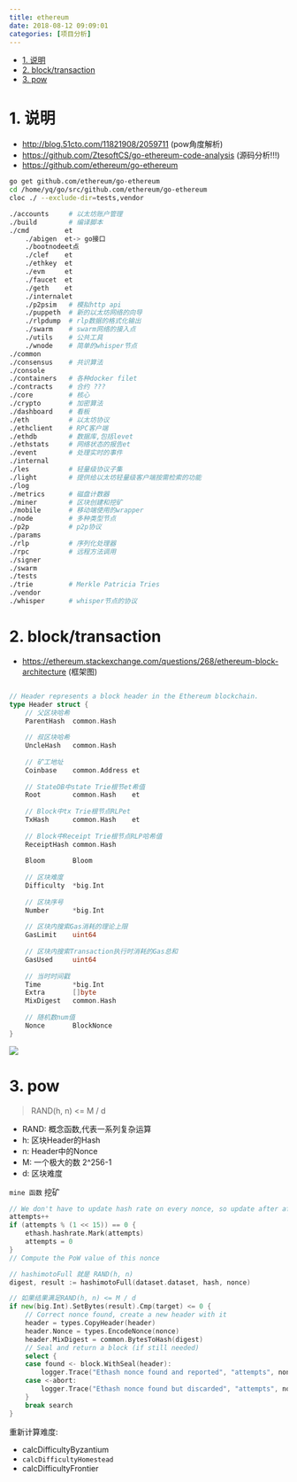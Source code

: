 ```yaml
---
title: ethereum
date: 2018-08-12 09:09:01
categories: [项目分析]
---
```



<!-- TOC -->

- [1. 说明](#1-说明)
- [2. block/transaction](#2-blocktransaction)
- [3. pow](#3-pow)

<!-- /TOC -->


# 1. 说明

* http://blog.51cto.com/11821908/2059711 (pow角度解析)
* https://github.com/ZtesoftCS/go-ethereum-code-analysis (源码分析!!!)
* https://github.com/ethereum/go-ethereum

```bash
go get github.com/ethereum/go-ethereum
cd /home/yq/go/src/github.com/ethereum/go-ethereum
cloc ./ --exclude-dir=tests,vendor
```


```bash
./accounts     # 以太坊账户管理
./build        # 编译脚本
./cmd         et
    ./abigen  et-> go接口
    ./bootnodeet点
    ./clef    et
    ./ethkey  et
    ./evm     et
    ./faucet  et
    ./geth    et
    ./internalet
    ./p2psim   # 模拟http api
    ./puppeth  # 新的以太坊网络的向导
    ./rlpdump  # rlp数据的格式化输出
    ./swarm    # swarm网络的接入点
    ./utils    # 公共工具
    ./wnode    # 简单的whisper节点
./common       
./consensus    # 共识算法
./console
./containers   # 各种docker filet
./contracts    # 合约 ???
./core         # 核心
./crypto       # 加密算法
./dashboard    # 看板
./eth          # 以太坊协议
./ethclient    # RPC客户端
./ethdb        # 数据库,包括levet
./ethstats     # 网络状态的报告et
./event        # 处理实时的事件
./internal
./les          # 轻量级协议子集
./light        # 提供给以太坊轻量级客户端按需检索的功能
./log
./metrics      # 磁盘计数器
./miner        # 区块创建和挖矿
./mobile       # 移动端使用的wrapper
./node         # 多种类型节点
./p2p          # p2p协议
./params
./rlp          # 序列化处理器
./rpc          # 远程方法调用
./signer
./swarm
./tests
./trie         # Merkle Patricia Tries
./vendor      
./whisper      # whisper节点的协议


```

# 2. block/transaction

* https://ethereum.stackexchange.com/questions/268/ethereum-block-architecture (框架图)


```go

// Header represents a block header in the Ethereum blockchain.
type Header struct {
    // 父区块哈希
    ParentHash  common.Hash    
    
    // 叔区块哈希
    UncleHash   common.Hash    
    
    // 矿工地址
    Coinbase    common.Address et
    
    // StateDB中state Trie根节et希值
    Root        common.Hash    et
    
    // Block中tx Trie根节点RLPet
    TxHash      common.Hash    et
    
    // Block中Receipt Trie根节点RLP哈希值
    ReceiptHash common.Hash    
    
    Bloom       Bloom  
    
    // 区块难度
    Difficulty  *big.Int       
    
    // 区块序号
    Number      *big.Int       
    
    // 区块内搜索Gas消耗的理论上限
    GasLimit    uint64
    
    // 区块内搜索Transaction执行时消耗的Gas总和
    GasUsed     uint64   
    
    // 当时时间戳
	Time        *big.Int       
	Extra       []byte         
    MixDigest   common.Hash    
    
    // 随机数num值
	Nonce       BlockNonce     
}

```

![](http://ouxarji35.bkt.clouddn.com/eOwjD.png)


# 3. pow


> RAND(h, n) <= M / d
* RAND: 概念函数,代表一系列复杂运算
* h: 区块Header的Hash
* n: Header中的Nonce
* M: 一个极大的数 2^256-1
* d: 区块难度

`mine 函数` 挖矿


```go
// We don't have to update hash rate on every nonce, so update after after 2^X nonces
attempts++
if (attempts % (1 << 15)) == 0 {
	ethash.hashrate.Mark(attempts)
	attempts = 0
}
// Compute the PoW value of this nonce

// hashimotoFull 就是 RAND(h, n)
digest, result := hashimotoFull(dataset.dataset, hash, nonce)

// 如果结果满足RAND(h, n) <= M / d
if new(big.Int).SetBytes(result).Cmp(target) <= 0 {
	// Correct nonce found, create a new header with it
	header = types.CopyHeader(header)
	header.Nonce = types.EncodeNonce(nonce)
	header.MixDigest = common.BytesToHash(digest)
	// Seal and return a block (if still needed)
	select {
	case found <- block.WithSeal(header):
		logger.Trace("Ethash nonce found and reported", "attempts", nonce-seed, "nonce", nonce)
	case <-abort:
		logger.Trace("Ethash nonce found but discarded", "attempts", nonce-seed, "nonce", nonce)
	}
	break search
}
```

重新计算难度:
* calcDifficultyByzantium
* `calcDifficultyHomestead`
* calcDifficultyFrontier

